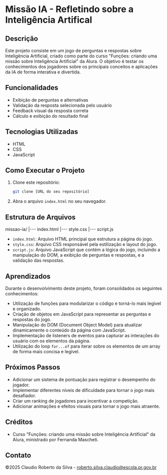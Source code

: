# Missão IA - Refletindo sobre a Inteligência Artifical

## Descrição

Este projeto consiste em um jogo de perguntas e respostas sobre Inteligência Artificial, criado como parte do curso "Funções: criando uma missão sobre Inteligência Artificial" da Alura. O objetivo é testar os conhecimentos dos jogadores sobre os principais conceitos e aplicações da IA de forma interativa e divertida.

## Funcionalidades

*   Exibição de perguntas e alternativas
*   Validação da resposta selecionada pelo usuário
*   Feedback visual da resposta correta
*   Cálculo e exibição do resultado final

## Tecnologias Utilizadas

*   HTML
*   CSS
*   JavaScript

## Como Executar o Projeto

1.  Clone este repositório:

    ```bash
    git clone [URL do seu repositório]
    ```
2.  Abra o arquivo `index.html` no seu navegador.

## Estrutura de Arquivos

missao-ia/
    |--- index.html
    |--- style.css
    |--- script.js

*   `index.html`: Arquivo HTML principal que estrutura a página do jogo.
*   `style.css`: Arquivo CSS responsável pela estilização e layout do jogo.
*   `script.js`: Arquivo JavaScript que contém a lógica do jogo, incluindo a manipulação do DOM, a exibição de perguntas e respostas, e a validação das respostas.


## Aprendizados

Durante o desenvolvimento deste projeto, foram consolidados os seguintes conhecimentos:

*   Utilização de funções para modularizar o código e torná-lo mais legível e organizado.
*   Criação de objetos em JavaScript para representar as perguntas e respostas do jogo.
*   Manipulação do DOM (Document Object Model) para atualizar dinamicamente o conteúdo da página com JavaScript.
*   Implementação de listeners de eventos para capturar as interações do usuário com os elementos da página.
*   Utilização do loop `for...of` para iterar sobre os elementos de um array de forma mais concisa e legível.

## Próximos Passos

*   Adicionar um sistema de pontuação para registrar o desempenho do jogador.
*   Implementar diferentes níveis de dificuldade para tornar o jogo mais desafiador.
*   Criar um ranking de jogadores para incentivar a competição.
*   Adicionar animações e efeitos visuais para tornar o jogo mais atraente.

## Créditos

*   Curso "Funções: criando uma missão sobre Inteligência Artificial" da Alura, ministrado por Fernanda Mascheti.

## Contato

&copy;2025 Claudio Roberto da Silva - roberto.silva.claudio@escola.pr.gov.br
